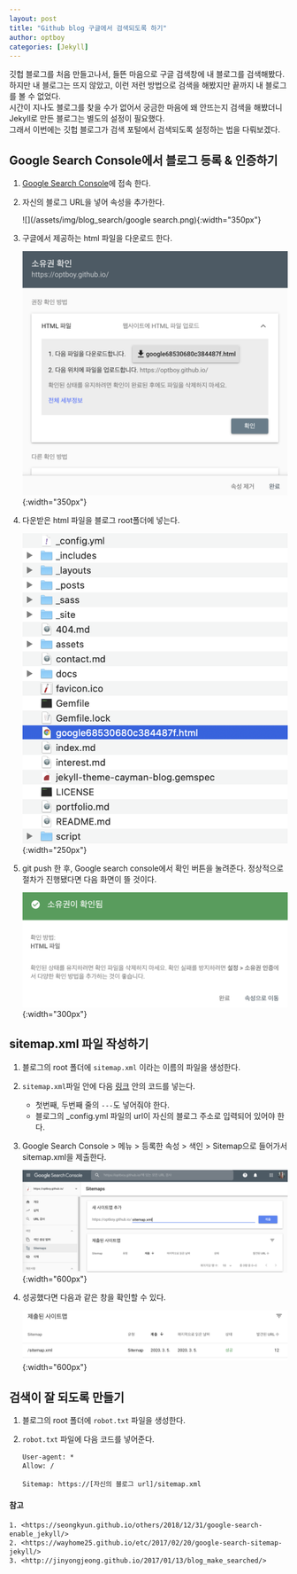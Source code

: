 ```yaml
---
layout: post
title: "Github blog 구글에서 검색되도록 하기"
author: optboy
categories: [Jekyll]
---
```


깃헙 블로그를 처음 만들고나서, 들뜬 마음으로 구글 검색창에 내 블로그를 검색해봤다. 하지만 내 블로그는 뜨지 않았고, 이런 저런 방법으로 검색을 해봤지만 끝까지 내 블로그를 볼 수 없었다.  
시간이 지나도 블로그를 찾을 수가 없어서 궁금한 마음에 왜 안뜨는지 검색을 해봤더니 Jekyll로 만든 블로그는 별도의 설정이 필요했다.  
그래서 이번에는 깃헙 블로그가 검색 포털에서 검색되도록 설정하는 법을 다뤄보겠다.

## Google Search Console에서 블로그 등록 & 인증하기
1. [Google Search Console][search_console_url]에 접속 한다.

2. 자신의 블로그 URL을 넣어 속성을 추가한다.

    ![](/assets/img/blog_search/google search.png){:width="350px"}  

3. 구글에서 제공하는 html 파일을 다운로드 한다.  

    ![](/assets/img/blog_search/html_download.png){:width="350px"}  

4. 다운받은 html 파일을 블로그 root폴더에 넣는다.  

    ![](/assets/img/blog_search/html_file_location.png){:width="250px"}  

5. git push 한 후, Google search console에서 확인 버튼을 눌려준다. 정상적으로 절차가 진행됐다면 다음 화면이 뜰 것이다.  

    ![](/assets/img/blog_search/success.png){:width="300px"}  

## sitemap.xml 파일 작성하기
1. 블로그의 root 폴더에 `sitemap.xml` 이라는 이름의 파일을 생성한다.  

2. `sitemap.xml`파일 안에 다음 [링크][my_site] 안의 코드를 넣는다.  

    - 첫번째, 두번째 줄의 `---`도 넣어줘야 한다.
    - 블로그의 _config.yml 파일의 url이 자신의 블로그 주소로 입력되어 있어야 한다.   

3. Google Search Console > 메뉴 > 등록한 속성 > 색인 > Sitemap으로 들어가서 sitemap.xml을 제출한다.  

    ![](/assets/img/blog_search/sitemap_assign.png){:width="600px"}      

4. 성공했다면 다음과 같은 창을 확인할 수 있다.  

    ![](/assets/img/blog_search/success_sitemap_assign.png){:width="600px"}    

## 검색이 잘 되도록 만들기  

1. 블로그의 root 폴더에 `robot.txt` 파일을 생성한다.  

2. `robot.txt` 파일에 다음 코드를 넣어준다.
    ```
    User-agent: *
    Allow: /

    Sitemap: https://[자신의 블로그 url]/sitemap.xml
    ```  

#### 참고 
    1. <https://seongkyun.github.io/others/2018/12/31/google-search-enable_jekyll/>
    2. <https://wayhome25.github.io/etc/2017/02/20/google-search-sitemap-jekyll/>
    3. <http://jinyongjeong.github.io/2017/01/13/blog_make_searched/>

[search_console_url]: <https://search.google.com/search-console/>
[my_site]: <https://github.com/optboy/optboy.github.io/blob/master/sitemap.xml>